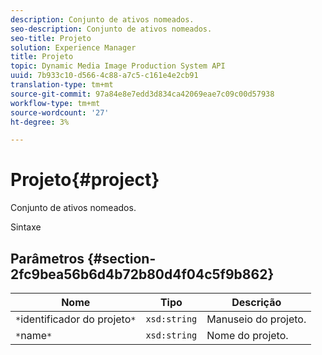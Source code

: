 ```yaml
---
description: Conjunto de ativos nomeados.
seo-description: Conjunto de ativos nomeados.
seo-title: Projeto
solution: Experience Manager
title: Projeto
topic: Dynamic Media Image Production System API
uuid: 7b933c10-d566-4c88-a7c5-c161e4e2cb91
translation-type: tm+mt
source-git-commit: 97a84e8e7edd3d834ca42069eae7c09c00d57938
workflow-type: tm+mt
source-wordcount: '27'
ht-degree: 3%

---
```



# Projeto{#project}

Conjunto de ativos nomeados.

Sintaxe

## Parâmetros {#section-2fc9bea56b6d4b72b80d4f04c5f9b862}

| Nome | Tipo | Descrição |
|---|---|---|
| `*`identificador do projeto`*` | `xsd:string` | Manuseio do projeto. |
| `*`name`*` | `xsd:string` | Nome do projeto. |


